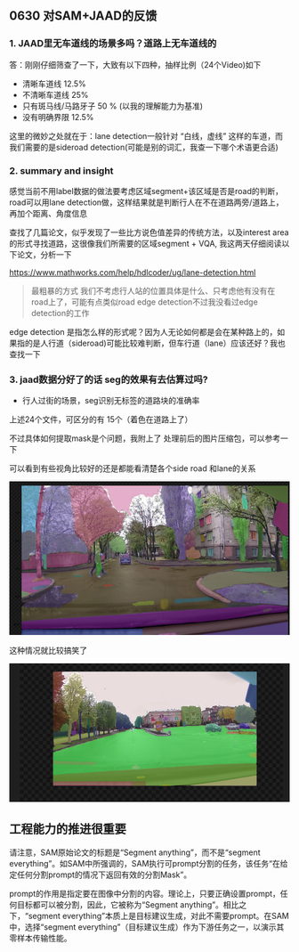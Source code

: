 ## 0630 对SAM+JAAD的反馈

### 1. JAAD里无车道线的场景多吗？道路上无车道线的

答：刚刚仔细筛查了一下，大致有以下四种，抽样比例（24个Video)如下

- 清晰车道线  12.5%
- 不清晰车道线 25%
- 只有斑马线/马路牙子 50 % (以我的理解能力为基准) 
- 没有明确界限 12.5%

这里的微妙之处就在于：lane detection一般针对 “白线，虚线” 这样的车道，而我们需要的是sideroad detection(可能是别的词汇，我查一下哪个术语更合适)

### 2. summary and insight 

感觉当前不用label数据的做法要考虑区域segment+该区域是否是road的判断，road可以用lane detection做，这样结果就是判断行人在不在道路两旁/道路上，再加个距离、角度信息

查找了几篇论文，似乎发现了一些比方说色值差异的传统方法，以及interest area的形式寻找道路，这很像我们所需要的区域segment + VQA, 我这两天仔细阅读以下论文，分析一下

https://www.mathworks.com/help/hdlcoder/ug/lane-detection.html



> 最粗暴的方式 我们不考虑行人站的位置具体是什么、只考虑他有没有在road上了，可能有点类似road edge detection不过我没看过edge detection的工作

edge detection 是指怎么样的形式呢？因为人无论如何都是会在某种路上的，如果指的是人行道（sideroad)可能比较难判断，但车行道（lane）应该还好？我也查找一下



### 3. jaad数据分好了的话 seg的效果有去估算过吗? 

- 行人过街的场景，seg识别无标签的道路块的准确率

上述24个文件，可区分的有	15个（着色在道路上了）

不过具体如何提取mask是个问题，我附上了 处理前后的图片压缩包，可以参考一下

可以看到有些视角比较好的还是都能看清楚各个side road 和lane的关系

![image-20230630215305114](./学姐反馈.assets/image-20230630215305114.png)

这种情况就比较搞笑了

![image-20230630214634899](./SegANY.assets/image-20230630214634899.png)







## 工程能力的推进很重要











请注意，SAM原始论文的标题是“Segment anything”，而不是“segment everything”。如SAM中所强调的，SAM执行可prompt分割的任务，该任务“在给定任何分割prompt的情况下返回有效的分割Mask”。

prompt的作用是指定要在图像中分割的内容。理论上，只要正确设置prompt，任何目标都可以被分割，因此，它被称为“Segment anything”。相比之下，“segment everything”本质上是目标建议生成，对此不需要prompt。在SAM中，选择“segment everything”（目标建议生成）作为下游任务之一，以演示其零样本传输性能。